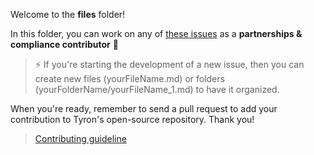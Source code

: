 Welcome to the **files** folder!

In this folder, you can work on any of [these issues](/community/contributors/partnerships&compliance.md#issues) as a **partnerships & compliance contributor** :high_brightness:

> :zap: If you're starting the development of a new issue, then you can create new files (yourFileName.md) or folders (yourFolderName/yourFileName_1.md) to have it organized.

When you're ready, remember to send a pull request to add your contribution to Tyron's open-source repository. Thank you!
> [Contributing guideline](/community/contributing.md)